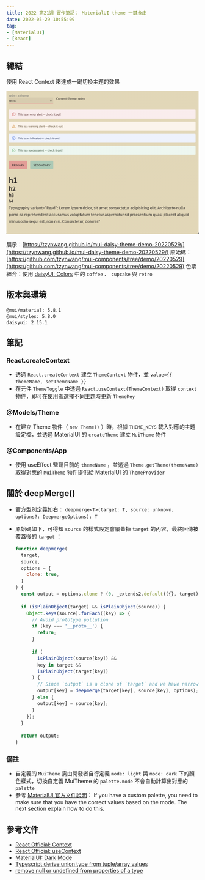 ```yaml
---
title: 2022 第21週 實作筆記： MaterialUI theme 一鍵換皮
date: 2022-05-29 10:55:09
tag:
- [MaterialUI]
- [React]
---
```


## 總結

使用 React Context 來達成一鍵切換主題的效果

![react context theme change](/2022/mui-daisyui-theme/demo.png)

展示：[https://tzynwang.github.io/mui-daisy-theme-demo-20220529/](https://tzynwang.github.io/mui-daisy-theme-demo-20220529/)
原始碼：[https://github.com/tzynwang/mui-components/tree/demo/20220529](https://github.com/tzynwang/mui-components/tree/demo/20220529)
色票組合：使用 [daisyUI: Colors](https://daisyui.com/docs/colors/) 中的 `coffee` 、 `cupcake` 與 `retro`

## 版本與環境

```
@mui/material: 5.8.1
@mui/styles: 5.8.0
daisyui: 2.15.1
```

## 筆記

### React.createContext

- 透過 `React.createContext` 建立 `ThemeContext` 物件，並 `value={{ themeName, setThemeName }}`
- 在元件 `ThemeToggle` 中透過 `React.useContext(ThemeContext)` 取得 `context` 物件，即可在使用者選擇不同主題時更新 `ThemeKey`

### @Models/Theme

- 在建立 Theme 物件（ `new Theme()` ）時，根據 `THEME_KEYS` 載入對應的主題設定檔，並透過 MaterialUI 的 `createTheme` 建立 `MuiTheme` 物件

### @Components/App

- 使用 useEffect 監聽目前的 `themeName` ，並透過 `Theme.getTheme(themeName)` 取得對應的 `MuiTheme` 物件提供給 MaterialUI 的 `ThemeProvider`

## 關於 deepMerge()

- 官方型別定義如右： `deepmerge<T>(target: T, source: unknown, options?: DeepmergeOptions): T`
- 原始碼如下，可得知 `source` 的樣式設定會覆蓋掉 `target` 的內容，最終回傳被覆蓋後的 `target` ：

  ```js
  function deepmerge(
    target,
    source,
    options = {
      clone: true,
    }
  ) {
    const output = options.clone ? (0, _extends2.default)({}, target) : target;

    if (isPlainObject(target) && isPlainObject(source)) {
      Object.keys(source).forEach((key) => {
        // Avoid prototype pollution
        if (key === '__proto__') {
          return;
        }

        if (
          isPlainObject(source[key]) &&
          key in target &&
          isPlainObject(target[key])
        ) {
          // Since `output` is a clone of `target` and we have narrowed `target` in this block we can cast to the same type.
          output[key] = deepmerge(target[key], source[key], options);
        } else {
          output[key] = source[key];
        }
      });
    }

    return output;
  }
  ```

### 備註

- 自定義的 `MuiTheme` 需由開發者自行定義 `mode: light` 與 `mode: dark` 下的顏色樣式，切換自定義 MuiTheme 的 `palette.mode` 不會自動計算出對應的 `palette`
- 參考 [MaterialUI 官方文件說明](https://mui.com/material-ui/customization/dark-mode/#dark-mode-with-a-custom-palette)： If you have a custom palette, you need to make sure that you have the correct values based on the mode. The next section explain how to do this.

## 參考文件

- [React Official: Context](https://reactjs.org/docs/context.html)
- [React Official: useContext](https://reactjs.org/docs/hooks-reference.html#usecontext)
- [MaterialUI: Dark Mode](https://mui.com/material-ui/customization/dark-mode/)
- [Typescript derive union type from tuple/array values](https://stackoverflow.com/questions/45251664/typescript-derive-union-type-from-tuple-array-values)
- [remove null or undefined from properties of a type](https://stackoverflow.com/questions/53050011/remove-null-or-undefined-from-properties-of-a-type)

